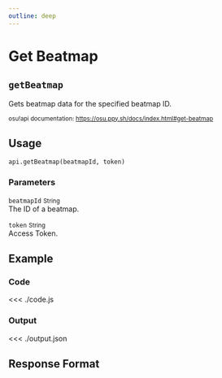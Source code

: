 ```yaml
---
outline: deep
---
```


# Get Beatmap <Badge type="info" text="GET"/>

## `getBeatmap`

Gets beatmap data for the specified beatmap ID.

<small>osu!api documentation: https://osu.ppy.sh/docs/index.html#get-beatmap</small>

## Usage

`api.getBeatmap(beatmapId, token)`

### Parameters

`beatmapId` <small>String</small><br>
The ID of a beatmap.

`token` <small>String</small><br>
Access Token.

## Example

### Code
<<< ./code.js

### Output
<<< ./output.json

## Response Format